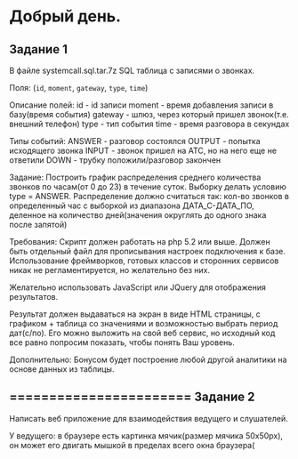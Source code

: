 Добрый день.
=====================
Задание 1
---------------------

В файле systemcall.sql.tar.7z SQL таблица с записями о звонках.

Поля: (`id`, `moment`, `gateway`, `type`, `time`)

Описание полей:
id - id записи
moment - время добавления записи в базу(время события)
gateway - шлюз, через который пришел звонок(т.е. внешний телефон)
type - тип события
time - время разговора в секундах

Типы событий:
ANSWER - разговор состоялся
OUTPUT - попытка исходящего звонка
INPUT - звонок пришел на АТС, но на него еще не ответили
DOWN - трубку положили/разговор закончен

Задание:
Построить график распределения среднего количества звонков по часам(от 0 до 23) в течение суток. Выборку делать условию type = ANSWER.
Распределение должно считаться так: кол-во звонков в определенный час с выборкой из диапазона ДАТА_С-ДАТА_ПО, деленное на количество дней(значения округлять до одного знака после запятой)

Требования:
Скрипт должен работать на php 5.2 или выше. Должен быть отдельный файл для прописывания настроек подключения к базе.
Использование фреймворков, готовых классов и сторонних сервисов никак не регламентируется, но желательно без них.

Желательно использовать JavaScript или JQuery для отображения результатов.

Результат должен выдаваться на экран в виде HTML страницы, с графиком + таблица со значениями и возможностью выбрать период дат(с/по). Его можно выложить на свой веб сервис, но исходный код все равно попросим показать, чтобы понять Ваш уровень.

Дополнительно:
Бонусом будет построение любой другой аналитики на основе данных из таблицы.

=======================
Задание 2
-----------------------
Написать веб приложение для взаимодействия ведущего и слушателей.

У ведущего: в браузере есть картинка мячик(размер мячика 50х50px), он
может его двигать мышкой в пределах всего окна браузера(<div
style="width:100%; height: 100%"></div>). Последние положение мячика
должно запоминаться.
У слушателей: в браузере должно отображаться как этот мячик двигается,
где его оставляют. Двигать мячик они не могут.

Взаимодействие должно происходить через php скрипт - метод
взаимодействия на Ваше усмотрение.

Желательно чтобы в итоге было три файла:
1) HTML файл - для ведущего
2) HTML файл - для слушателей
3) PHP файл - для взаимодействия слушателей и ведущего.
Если будут дополнительные файлы - не критично.

Шифрованием, паролями и т.п. защитами можно пренебречь.

По сути простое веб приложение для передвижения картинки по странице в
браузере и отображение этого другим пользователям.

======================
По всем вопросам связанным с тестовым заданием можно обращаться: +7(926)905-89-91 с 10 до 19 - Станислав Ярошевский.